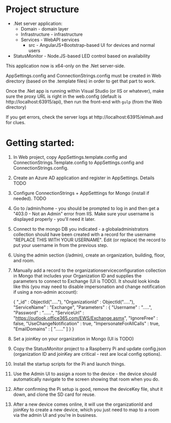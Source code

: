 # Project structure

- .Net server application:
  - Domain - domain layer
  - Infrastructure - infrastructure
  - Services - WebAPI services
    - src - AngularJS+Bootstrap-based UI for devices and normal users
- StatusMonitor - Node.JS-based LED control based on availability

This application now is x64-only on the .Net server-side.

AppSettings.config and ConnectionStrings.config must be created in Web directory (based on the .template files) in order to get that part to work.

Once the .Net app is running within Visual Studio (or IIS or whatever), make sure the proxy URL is right in the web.config (default is http://localhost:63915/api),
then run the front-end with `gulp` (from the Web directory)

If you get errors, check the server logs at http://localhost:63915/elmah.axd for clues.  

# Getting started:

  1. In Web project, copy AppSettings.template.config and ConnectionStrings.Template.config to AppSettings.config and ConnectionStrings.config.
  2. Create an Azure AD application and register in AppSettings.  Details TODO
  3. Configure ConnectionStrings + AppSetttings for Mongo (install if needed).  TODO
  4. Go to /admin/home - you should be prompted to log in and then get a "403.0 - Not an Admin" error from IIS.  Make sure your username is displayed properly - you'll need it later.
  5. Connect to the mongo DB you indicated - a globaladministrators collection should have been created with a record for the username "REPLACE THIS WITH YOUR USERNAME".  Edit (or replace) the record to put your username in from the previous step.
  6. Using the admin section (/admin), create an organization, building, floor, and room.
  7. Manually add a record to the organizationserviceconfiguration collection in Mongo that includes your Organization ID and supplies the parameters to connect to Exchange (UI is TODO).  It should look kinda like this (you may need to disable impersonation and change notification if using a non-admin account):

		{
			"_id" : ObjectId("....."),
			"OrganizationId" : ObjectId("....."),
			"ServiceName" : "Exchange",
			"Parameters" : {
				"Username" : ".....",
				"Password" : "......",
				"ServiceUrl" : "https://outlook.office365.com/EWS/Exchange.asmx",
				"IgnoreFree" : false,
				"UseChangeNotification" : true,
				"ImpersonateForAllCalls" : true,
				"EmailDomains" : [ 
					"......"
				]
			}
		}

  8. Set a joinKey on your organization in Mongo (UI is TODO)
  9. Copy the StatusMonitor project to a Raspberry Pi and update config.json (organization ID and joinKey are critical - rest are local config options).
  10. Install the startup scripts for the Pi and launch things.
  11. Use the Admin UI to assign a room to the device - the device should automatically navigate to the screen showing that room when you do.
  12. After confirming the Pi setup is good, remove the deviceKey file, shut it down, and clone the SD card for reuse.
  13. After a new device comes online, it will use the organizationId and joinKey to create a new device, which you just need to map to a room via the admin UI and you're in business.

